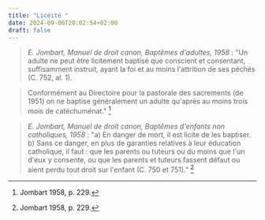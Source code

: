 ```yaml
---
title: "Licéité "
date: 2024-09-06T20:02:54+02:00
draft: false
---
```



> *E. Jombart, Manuel de droit canon, Baptêmes d'adultes, 1958* : "Un adulte ne peut être licitement baptisé que conscient et consentant, suffisamment instruit, ayant la foi et au moins l'attrition de ses péchés (C. 752, al. 1).

> Conformément au Directoire pour la pastorale des sacrements (de 1951) on ne baptise généralement un adulte qu'après au moins trois mois de catéchuménat." [^1]

[^1]: Jombart 1958, p. 229.

> *E. Jombart, Manuel de droit canon, Baptêmes d'enfants non catholiques, 1958* : "a) En danger de mort, il est licite de les baptiser. b) Sans ce danger, en plus de garanties relatives à leur éducation catholique, il faut : que les parents ou tuteurs ou du moins que l'un d'eux y consente, ou que les parents et tuteurs fassent défaut ou aient perdu tout droit sur l'enfant (C. 750 et 751)." [^2]

[^2]: Jombart 1958, p. 229.
